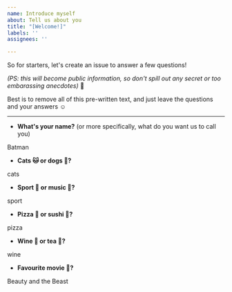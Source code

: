 ```yaml
---
name: Introduce myself
about: Tell us about you
title: "[Welcome!]"
labels: ''
assignees: ''

---
```


So for starters, let's create an issue to answer a few questions!

*(PS: this will become public information, so don't spill out any secret or too embarassing anecdotes)* 😬

Best is to remove all of this pre-written text, and just leave the questions and your answers :relaxed:

----

- **What's your name?** (or more specifically, what do you want us to call you) 

Batman

- **Cats 🐱 or dogs 🐶?**

cats

- **Sport 🏅 or music 🎵?**

sport

- **Pizza 🍕 or sushi 🍣?**

pizza

- **Wine 🍷 or tea 🧋?**

wine

- **Favourite movie 🎦?** 

Beauty and the Beast


